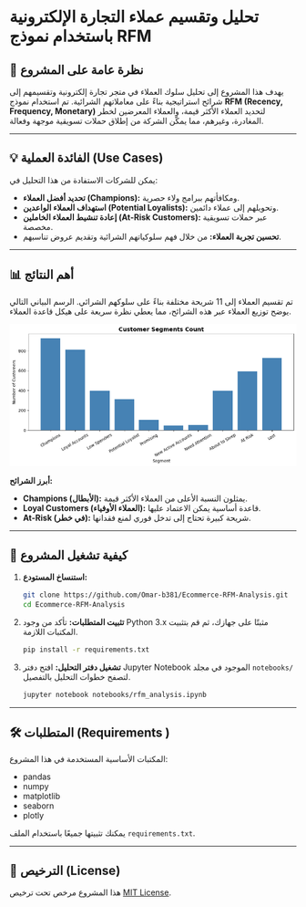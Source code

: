 # تحليل وتقسيم عملاء التجارة الإلكترونية باستخدام نموذج RFM

## 🎯 نظرة عامة على المشروع

يهدف هذا المشروع إلى تحليل سلوك العملاء في متجر تجارة إلكترونية وتقسيمهم إلى شرائح استراتيجية بناءً على معاملاتهم الشرائية. تم استخدام نموذج **RFM (Recency, Frequency, Monetary)** لتحديد العملاء الأكثر قيمة، والعملاء المعرضين لخطر المغادرة، وغيرهم، مما يمكّن الشركة من إطلاق حملات تسويقية موجهة وفعالة.

---

## 💡 الفائدة العملية (Use Cases)

يمكن للشركات الاستفادة من هذا التحليل في:
- **تحديد أفضل العملاء (Champions):** ومكافأتهم ببرامج ولاء حصرية.
- **استهداف العملاء الواعدين (Potential Loyalists):** وتحويلهم إلى عملاء دائمين.
- **إعادة تنشيط العملاء الخاملين (At-Risk Customers):** عبر حملات تسويقية مخصصة.
- **تحسين تجربة العملاء:** من خلال فهم سلوكياتهم الشرائية وتقديم عروض تناسبهم.

---

## 📊 أهم النتائج

تم تقسيم العملاء إلى 11 شريحة مختلفة بناءً على سلوكهم الشرائي. الرسم البياني التالي يوضح توزيع العملاء عبر هذه الشرائح، مما يعطي نظرة سريعة على هيكل قاعدة العملاء.

![توزيع شرائح العملاء](reports/Customer%20Segments%20Count.png)


**أبرز الشرائح:**
- **Champions (الأبطال):** يمثلون النسبة الأعلى من العملاء الأكثر قيمة.
- **Loyal Customers (العملاء الأوفياء):** قاعدة أساسية يمكن الاعتماد عليها.
- **At-Risk (في خطر):** شريحة كبيرة تحتاج إلى تدخل فوري لمنع فقدانها.

---

## 🚀 كيفية تشغيل المشروع

1.  **استنساخ المستودع:**
    ```bash
    git clone https://github.com/Omar-b381/Ecommerce-RFM-Analysis.git
    cd Ecommerce-RFM-Analysis
    ```

2.  **تثبيت المتطلبات:**
    تأكد من وجود Python 3.x مثبتًا على جهازك، ثم قم بتثبيت المكتبات اللازمة.
    ```bash
    pip install -r requirements.txt
    ```

3.  **تشغيل دفتر التحليل:**
    افتح دفتر Jupyter Notebook الموجود في مجلد `notebooks/` لتصفح خطوات التحليل بالتفصيل.
    ```bash
    jupyter notebook notebooks/rfm_analysis.ipynb
    ```

---

## 🛠️ المتطلبات (Requirements )

المكتبات الأساسية المستخدمة في هذا المشروع:
- pandas
- numpy
- matplotlib
- seaborn
- plotly

يمكنك تثبيتها جميعًا باستخدام الملف `requirements.txt`.

---

## 📜 الترخيص (License)

هذا المشروع مرخص تحت ترخيص [MIT License](LICENSE).
